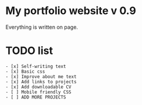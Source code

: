 # My portfolio website v 0.9

Everything is written on page.

# TODO list

	- [x] Self-writing text
	- [x] Basic css
	- [x] Improve about me text
	- [x] Add links to projects
	- [x] Add downloadable CV 
	- [ ] Mobile friendly CSS
	- [ ] ADD MORE PROJECTS
